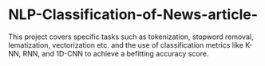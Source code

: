 # NLP-Classification-of-News-article-
This project covers specific tasks such as tokenization, stopword removal, lematization, vectorization etc. and the use of classification metrics like K-NN, RNN, and 1D-CNN to achieve a befitting accuracy score.
